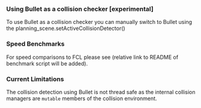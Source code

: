 ### Using Bullet as a collision checker [experimental]
To use Bullet as a collision checker you can manually switch to Bullet using the planning_scene.setActiveCollisionDetector()

### Speed Benchmarks
For speed comparisons to FCL please see (relative link to README of benchmark script will be added).

### Current Limitations
The collision detection using Bullet is not thread safe as the internal collision managers are `mutable` members of the collision environment.
